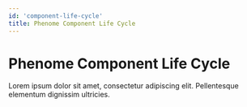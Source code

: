 ```yaml
---
id: 'component-life-cycle'
title: Phenome Component Life Cycle
---
```

# Phenome Component Life Cycle

Lorem ipsum dolor sit amet, consectetur adipiscing elit. Pellentesque elementum dignissim ultricies.
